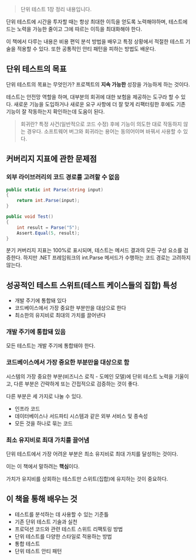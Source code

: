 > 단위 테스트 1장 정리 내용입니다.
> 

단위 테스트에 시간을 투자할 때는 항상 최대한 이득을 얻도록 노력해야하며, 테스트에 드는 노력을 가능한 줄이고 그에 따르는 이득을 최대화해야 한다.

이 책에서 다루는 내용은 비용 편익 분석 방법을 배우고 특정 상황에서 적절한 테스트 기술을 적용할 수 있다. 또한 공통적인 안티 패턴을 피하는 방법도 배운다.

## 단위 테스트의 목표

단위 테스트의 목표는 무엇인가? 프로젝트의 **지속 가능한** 성장을 가능하게 하는 것이다.

테스트는 안전망 역할을 하며, 대부분의 회귀에 대한 보험을 제공하는 도구라 할 수 있다. 새로운 기능을 도입하거나 새로운 요구 사항에 더 잘 맞게 리팩터링한 후에도 기존 기능이 잘 작동하는지 확인하는데 도움이 된다.

> 회귀란?
특정 사건(일반적으로 코드 수정) 후에 기능이 의도한 대로 작동하지 않는 경우다. 소프트웨어 버그와 회귀라는 용어는 동의어이며 바꿔서 사용할 수 있다.
> 

## 커버리지 지표에 관한 문제점

### 외부 라이브러리의 코드 경로를 고려할 수 없음

```csharp
public static int Parse(string input)
{
	return int.Parse(input);
}

public void Test()
{
	int result = Parse("5");
	Assert.Equal(5, result);
}
```

분기 커버리지 지표는 100%로 표시되며, 테스트는 메서드 결과의 모든 구성 요소를 검증한다. 하지만 .NET 프레임워크의 int.Parse 메서드가 수행하는 코드 경로는 고려하지 않는다.

## 성공적인 테스트 스위트(테스트 케이스들의 집합) 특성

- 개발 주기에 통합돼 있다
- 코드베이스에서 가장 중요한 부분만을 대상으로 한다
- 최소한의 유지비로 최대의 가치를 끌어낸다

### 개발 주기에 통합돼 있음

모든 테스트는 개발 주기에 통합돼야 한다.

### 코드베이스에서 가장 중요한 부분만을 대상으로 함

시스템의 가장 중요한 부분(비즈니스 로직 - 도메인 모델)에 단위 테스트 노력을 기울이고, 다른 부분은 간략하게 또는 간접적으로 검증하는 것이 좋다.

다른 부분은 세 가지로 나눌 수 있다.

- 인프라 코드
- 데이터베이스나 서드파티 시스템과 같은 외부 서비스 및 종속성
- 모든 것을 하나로 묶는 코드

### 최소 유지비로 최대 가치를 끌어냄

단위 테스트에서 가장 어려운 부분은 최소 유지비로 최대 가치를 달성하는 것이다.

이는 이 책에서 말하려는 **핵심**이다.

가치가 유지비를 상회하는 테스트만 스위트(집합)에 유지하는 것이 중요하다. 

## 이 책을 통해 배우는 것

- 테스트를 분석하는 데 사용할 수 있는 기준틀
- 기존 단위 테스트 기술과 실천
- 프로덕션 코드와 관련 테스트 스위트 리팩토링 방법
- 단위 테스트를 다양한 스타일로 적용하는 방법
- 통합 테스트
- 단위 테스트 안티 패턴
